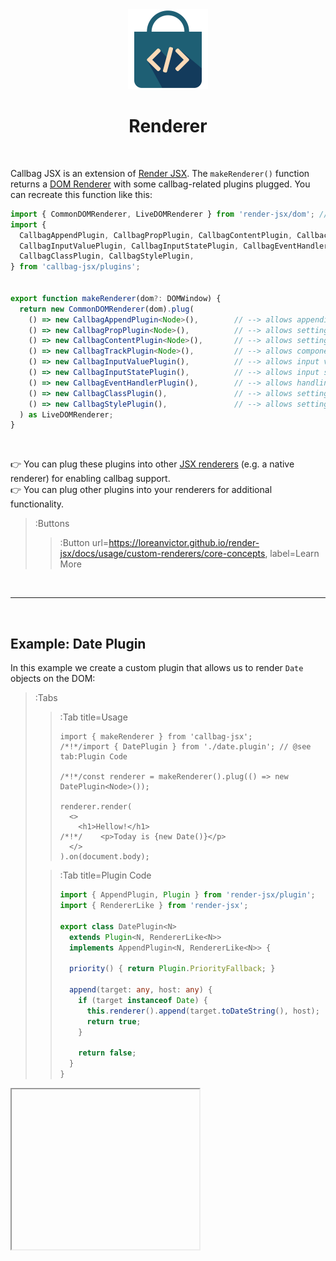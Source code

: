 <div align="center">
  <img src="/docs/assets/callbag-jsx.svg" width="128px"/>
  <h1>Renderer</h1>
</div>

<br>

Callbag JSX is an extension of [Render JSX](https://loreanvictor.github.io/render-jsx/).
The `makeRenderer()` function returns a [DOM Renderer](https://loreanvictor.github.io/render-jsx/docs/usage/dom/overview)
with some callbag-related plugins plugged. You can recreate this function like this:

```ts
import { CommonDOMRenderer, LiveDOMRenderer } from 'render-jsx/dom'; // @see [Render JSX](https://loreanvictor.github.io/render-jsx/docs/usage/dom/overview)
import {
  CallbagAppendPlugin, CallbagPropPlugin, CallbagContentPlugin, CallbackTrackPlugin,
  CallbagInputValuePlugin, CallbagInputStatePlugin, CallbagEventHandlerPlugin,
  CallbagClassPlugin, CallbagStylePlugin,
} from 'callbag-jsx/plugins';


export function makeRenderer(dom?: DOMWindow) {
  return new CommonDOMRenderer(dom).plug(
    () => new CallbagAppendPlugin<Node>(),        // --> allows appending callbags to other nodes
    () => new CallbagPropPlugin<Node>(),          // --> allows setting node properties to callbags
    () => new CallbagContentPlugin<Node>(),       // --> allows setting `_content` attribute to callbags
    () => new CallbagTrackPlugin<Node>(),         // --> allows components to track callbags on their lifecycle hooks
    () => new CallbagInputValuePlugin(),          // --> allows input values being bound to callbags
    () => new CallbagInputStatePlugin(),          // --> allows input state sync with a callbag state
    () => new CallbagEventHandlerPlugin(),        // --> allows handling events by piping them to callbags
    () => new CallbagClassPlugin(),               // --> allows setting dynamic classes using callbags
    () => new CallbagStylePlugin(),               // --> allows setting dynamic styles using callbags
  ) as LiveDOMRenderer;
}
```

<br>

👉 You can plug these plugins into other [JSX renderers](https://loreanvictor.github.io/render-jsx/docs/usage/custom-renderers/core-concepts) (e.g. a native renderer) for enabling callbag support. \
👉 You can plug other plugins into your renderers for additional functionality.

> :Buttons
> > :Button url=https://loreanvictor.github.io/render-jsx/docs/usage/custom-renderers/core-concepts, label=Learn More

<br>

---

<br>

## Example: Date Plugin

In this example we create a custom plugin that allows us to render `Date` objects on the DOM:

> :Tabs
> > :Tab title=Usage
> > ```tsx | index.tsx
> > import { makeRenderer } from 'callbag-jsx';
> > /*!*/import { DatePlugin } from './date.plugin'; // @see tab:Plugin Code
> > 
> > /*!*/const renderer = makeRenderer().plug(() => new DatePlugin<Node>());
> > 
> > renderer.render(
> >   <>
> >     <h1>Hellow!</h1>
> > /*!*/    <p>Today is {new Date()}</p>
> >   </>
> > ).on(document.body);
> > ```
>
> > :Tab title=Plugin Code
> > ```ts | date.plugin.ts
> > import { AppendPlugin, Plugin } from 'render-jsx/plugin';
> > import { RendererLike } from 'render-jsx';
> > 
> > export class DatePlugin<N>
> >   extends Plugin<N, RendererLike<N>>
> >   implements AppendPlugin<N, RendererLike<N>> {
> >
> >   priority() { return Plugin.PriorityFallback; }
> >
> >   append(target: any, host: any) {
> >     if (target instanceof Date) {
> >       this.renderer().append(target.toDateString(), host);
> >       return true;
> >     }
> > 
> >     return false;
> >   }
> > }
> > ```

<iframe height="256" deferred-src="https://callbag-jsx-demo-plugin-date.stackblitz.io/" />

> :Buttons
> > :Button label=Playground, url=https://stackblitz.com/edit/callbag-jsx-demo-plugin-date
>
> > :Button label=Learn More, url=https://loreanvictor.github.io/render-jsx/docs/usage/custom-renderers/custom-plugins#append-plugin

<br>

---

<br>

## Example: Config Plugin

In this example we create a custom plugin that provides given config
object to all components:

> :Tabs
> > :Tab title=Usage
> > ```tsx | greetings.tsx
> > function Greetings({ to }, renderer) {
> > /*!*/  return <h1>{this.config.greeting} {to}!</h1>;
> > }
> > ```
> > ```tsx | index.tsx
> > import { makeRenderer } from 'callbag-jsx';
> > /*!*/import { ConfigPlugin } from './config.plugin'; // @see tab:Plugin Code
> > import { Greetings } from './greetings';
> > 
> > /*!*/const renderer = makeRenderer()
> > /*!*/  .plug(() => new ConfigPlugin<Node>({
> > /*!*/    greeting: 'Hellow',
> > /*!*/  }));
> > 
> > renderer.render(
> >   <>
> >     <Greetings to='World'/>
> >     <p>Today is {new Date()}</p>
> >   </>
> > ).on(document.body);
> > ```
>
> > :Tab title=Plugin Code
> > ```ts | config.plugin.ts
> > import { ComponentProcessor } from 'render-jsx/component';
> > import { RendererLike } from 'render-jsx';
> > 
> > export class ConfigPlugin<N>
> >   extends ComponentProcessor<N, RendererLike<N>> {
> > 
> >   constructor(readonly config: any) { super(); }
> > 
> >   priority() { return ComponentProcessor.PriorityFallback; }
> > 
> >   process(provide) {
> >     provide({
> >       config: this.config
> >     });
> >   }
> > }
> > ```


<iframe height="256" deferred-src="https://callbag-jsx-demo-plugin-config.stackblitz.io/" />

> :Buttons
> > :Button label=Playground, url=https://stackblitz.com/edit/callbag-jsx-demo-plugin-config
>
> > :Button label=Learn More, url=https://loreanvictor.github.io/render-jsx/docs/usage/custom-renderers/custom-component-processors


<br><br>

> :ToCPrevNext

<br><br>

<div align="center">
  <img src="/docs/assets/callbag.svg" width="256px"/>
</div>